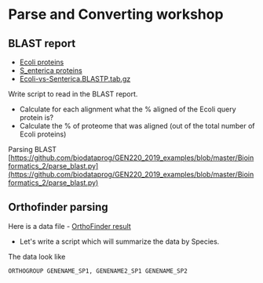 # Parse and Converting workshop

## BLAST report
- [Ecoli proteins](data/E_coli_K12.pep.gz)
- [S_enterica proteins](data/S_enterica.pep.gz)
- [Ecoli-vs-Senterica.BLASTP.tab.gz](data/Ecoli-vs-Senterica.BLASTP.tab.gz)

Write script to read in the BLAST report.
- Calculate for each alignment what the % aligned of the Ecoli query protein is?
- Calculate the % of proteome that was aligned (out of the total number of Ecoli proteins)

Parsing BLAST
[https://github.com/biodataprog/GEN220_2019_examples/blob/master/Bioinformatics_2/parse_blast.py](https://github.com/biodataprog/GEN220_2019_examples/blob/master/Bioinformatics_2/parse_blast.py)

## Orthofinder parsing

Here is a data file - [OrthoFinder result](data/Orthogroups.csv)

- Let's write a script which will summarize the data by Species.

The data look like
 ```
 ORTHOGROUP	GENENAME_SP1, GENENAME2_SP1	GENENAME_SP2
 ```

